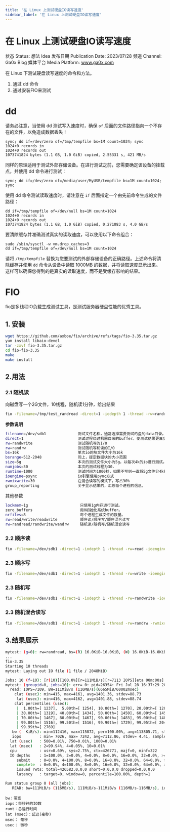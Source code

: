 ```yaml
---
title: '在 Linux 上测试硬盘IO读写速度'
sidebar_label: '在 Linux 上测试硬盘IO读写速度'
---
```

# 在 Linux 上测试硬盘IO读写速度

状态 Status: 想法 Idea
发布日期 Publication Date: 2023/07/28
频道 Channel: Ga0x Blog
媒体平台 Media Platform: www.ga0x.com

在 Linux 下测试硬盘读写速度的命令和方法。

1. 通过 dd 命令
2. 通过安装FIO来测试

# dd

请务必注意，当使用 dd 测试写入速度时，确保 `of` 后面的文件路径指向一个不存在的文件，以免造成数据丢失！

```
sync; dd if=/dev/zero of=/tmp/tempfile bs=1M count=1024; sync
1024+0 records in
1024+0 records out
1073741824 bytes (1.1 GB, 1.0 GiB) copied, 2.55331 s, 421 MB/s

```

同样的原理适用于测试外部存储设备。在进行测试之前，您需要确定该设备的挂载点，并使用 dd 命令进行测试：

```
sync; dd if=/dev/zero of=/media/user/MyUSB/tempfile bs=1M count=1024; sync

```

使用 dd 命令测试读取速度时，请注意在 `if` 后面指定一个由先前命令生成的文件路径：

```
dd if=/tmp/tempfile of=/dev/null bs=1M count=1024
1024+0 records in
1024+0 records out
1073741824 bytes (1.1 GB, 1.0 GiB) copied, 0.271083 s, 4.0 GB/s

```

要清除缓存并准确测试真实的读取速度，可以使用以下命令组合：

```
sudo /sbin/sysctl -w vm.drop_caches=3
dd if=/tmp/tempfile of=/dev/null bs=1M count=1024
```

请将 `/tmp/tempfile` 替换为您要测试的外部存储设备的正确路径。上述命令将清除缓存并使用 `dd` 命令从设备中读取 1000MB 的数据，并将读取速度显示出来。这样可以确保您得到的是真实的读取速度，而不是受缓存影响的结果。

# FIO

fio是多线程IO负载生成测试工具，是测试服务器硬盘性能的优秀工具。

## 1. 安装

```bash
wget https://github.com/axboe/fio/archive/refs/tags/fio-3.35.tar.gz
yum install libaio-devel
tar -zxvf fio-3.35.tar.gz
cd fio-fio-3.35
make
make install
```

## 2.用法

### 2.1 随机读

向磁盘写一个2G文件，10线程，随机读1分钟，给出结果

```bash
fio -filename=/tmp/test_randread -direct=1 -iodepth 1 -thread -rw=randread -ioengine=psync -bs=16k -size=2G -numjobs=10 -runtime=60 -group_reporting -name=mytest
```

**参数说明**

```bash
filename=/dev/sdb1              测试文件名称，通常选择需要测试的盘的data目录。
direct=1                        测试过程绕过机器自带的buffer。使测试结果更真实。
rw=randwrite                    测试随机写的I/O
rw=randrw                       测试随机写和读的I/O
bs=16k                          单次io的块文件大小为16k
bsrange=512-2048                同上，提定数据块的大小范围
size=5g                         本次的测试文件大小为5g，以每次4k的io进行测试。
numjobs=30                      本次的测试线程为30.
runtime=1000                    测试时间为1000秒，如果不写则一直将5g文件分4k每次写完为止。
ioengine=psync                  io引擎使用pync方式
rwmixwrite=30                   在混合读写的模式下，写占30%
group_reporting                 关于显示结果的，汇总每个进程的信息。
```

其他参数

```bash
lockmem=1g                       只使用1g内存进行测试。
zero_buffers                     用0初始化系统buffer。
nrfiles=8                        每个进程生成文件的数量。
rw=read/write/readwrite          顺序读/顺序写/顺序混合读写
rw=randread/randwrite/wandrw     随机读/随机写/随机混合读写
```

### 2.2 **顺序读**

```bash
fio -filename=/dev/sdb1 -direct=1 -iodepth 1 -thread -rw=read -ioengine=psync -bs=16k -size=2G -numjobs=10 -runtime=60 -group_reporting -name=mytest
```

### 2.3 **顺序写**

```bash
fio -filename=/dev/sdb1 -direct=1 -iodepth 1 -thread -rw=write -ioengine=psync -bs=16k -size=2G -numjobs=10 -runtime=60 -group_reporting -name=mytest
```

### 2.3 **随机写**

```bash
fio -filename=/dev/sdb1 -direct=1 -iodepth 1 -thread -rw=randwrite -ioengine=psync -bs=16k -size=2G -numjobs=10 -runtime=60 -group_reporting -name=mytest
```

### 2.3 **随机混合读写**

```bash
fio -filename=/dev/sdb1 -direct=1 -iodepth 1 -thread -rw=randrw -rwmixread=70 -ioengine=psync -bs=16k -size=2G -numjobs=10 -runtime=60 -group_reporting -name=mytest -ioscheduler=noop
```

## 3.结果展示

```bash
mytest: (g=0): rw=randread, bs=(R) 16.0KiB-16.0KiB, (W) 16.0KiB-16.0KiB, (T) 16.0KiB-16.0KiB, ioengine=psync, iodepth=1
...
fio-3.35
Starting 10 threads
mytest: Laying out IO file (1 file / 2048MiB)

Jobs: 10 (f=10): [r(10)][100.0%][r=111MiB/s][r=7113 IOPS][eta 00m:00s]
mytest: (groupid=0, jobs=10): err= 0: pid=26354: Fri Jul 28 16:37:29 2023
  read: IOPS=7109, BW=111MiB/s (116MB/s)(6665MiB/60002msec)
    clat (usec): min=415, max=4161, avg=1401.36, stdev=88.73
     lat (usec): min=416, max=4162, avg=1401.88, stdev=88.74
    clat percentiles (usec):
     |  1.00th=[ 1237],  5.00th=[ 1254], 10.00th=[ 1270], 20.00th=[ 1287],
     | 30.00th=[ 1319], 40.00th=[ 1434], 50.00th=[ 1450], 60.00th=[ 1450],
     | 70.00th=[ 1467], 80.00th=[ 1467], 90.00th=[ 1483], 95.00th=[ 1483],
     | 99.00th=[ 1516], 99.50th=[ 1516], 99.90th=[ 1729], 99.95th=[ 2040],
     | 99.99th=[ 2769]
   bw (  KiB/s): min=112416, max=115872, per=100.00%, avg=113805.71, stdev=70.52, samples=1190
   iops        : min= 7026, max= 7242, avg=7112.86, stdev= 4.41, samples=1190
  lat (usec)   : 500=0.01%, 750=0.01%, 1000=0.01%
  lat (msec)   : 2=99.94%, 4=0.05%, 10=0.01%
  cpu          : usr=0.69%, sys=2.75%, ctx=426771, majf=0, minf=322
  IO depths    : 1=100.0%, 2=0.0%, 4=0.0%, 8=0.0%, 16=0.0%, 32=0.0%, >=64=0.0%
     submit    : 0=0.0%, 4=100.0%, 8=0.0%, 16=0.0%, 32=0.0%, 64=0.0%, >=64=0.0%
     complete  : 0=0.0%, 4=100.0%, 8=0.0%, 16=0.0%, 32=0.0%, 64=0.0%, >=64=0.0%
     issued rwts: total=426582,0,0,0 short=0,0,0,0 dropped=0,0,0,0
     latency   : target=0, window=0, percentile=100.00%, depth=1

Run status group 0 (all jobs):
   READ: bw=111MiB/s (116MB/s), 111MiB/s-111MiB/s (116MB/s-116MB/s), io=6665MiB (6989MB), run=60002-60002msec
```

```
bw：带宽
iops：每秒钟的IO数
runt：总运行时间
lat (msec)：延迟(毫秒)
msec： 毫秒
usec： 微秒
```
